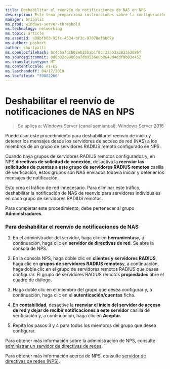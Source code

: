 ```yaml
---
title: Deshabilitar el reenvío de notificaciones de NAS en NPS
description: Este tema proporciona instrucciones sobre la configuración de autenticaciones simultáneas del servidor de directivas de red en Windows Server 2016.
manager: brianlic
ms.prod: windows-server-threshold
ms.technology: networking
ms.topic: article
ms.assetid: a09bfb03-95fc-4534-bf3c-97078ef6b07e
ms.author: pashort
author: shortpatti
ms.openlocfilehash: bc4c6afdcb02eb2bbab1f0373a5b3a28236269bf
ms.sourcegitcommit: 0d0b32c8986ba7db9536e0b8648d4ddf9b03e452
ms.translationtype: MT
ms.contentlocale: es-ES
ms.lasthandoff: 04/17/2019
ms.locfileid: "59882266"
---
```

# <a name="disable-nas-notification-forwarding-in-nps"></a>Deshabilitar el reenvío de notificaciones de NAS en NPS

>Se aplica a: Windows Server (canal semianual), Windows Server 2016

Puede usar este procedimiento para deshabilitar el reenvío de inicio y detener los mensajes desde los servidores de acceso de red (NAS) a los miembros de un grupo de servidores RADIUS remoto configurado en NPS.

Cuando haya grupos de servidores RADIUS remotos configurados y, en NPS **directivas de solicitud de conexión**, desactiva la **reenviar las solicitudes de cuentas a este grupo de servidores RADIUS remotos** casilla de verificación, estos grupos son NAS enviados todavía iniciar y detener los mensajes de notificación. 

Esto crea el tráfico de red innecesario. Para eliminar este tráfico, deshabilitar la notificación de NAS de reenvío para servidores individuales en cada grupo de servidores RADIUS remotos.

Para completar este procedimiento, debe pertenecer al grupo **Administradores**.

### <a name="to-disable-nas-notification-forwarding"></a>Para deshabilitar el reenvío de notificaciones de NAS

1. En el administrador del servidor, haga clic en **herramientas**y, a continuación, haga clic en **servidor de directivas de red**. Se abre la consola de NPS.

2. En la consola NPS, haga doble clic en **clientes y servidores RADIUS**, haga clic en **grupos de servidores RADIUS remotos**y, a continuación, haga doble clic en el grupo de servidores remotos RADIUS que desea configurar. El grupo de servidores RADIUS remotos **propiedades** abre el cuadro de diálogo.

3. Haga doble clic en el miembro del grupo que desea configurar y, a continuación, haga clic en el **autenticación/cuentas** ficha.

4. En **contabilidad**, desactive la **reenviar el inicio del servidor de acceso de red y dejar de recibir notificaciones a este servidor** casilla de verificación y, a continuación, haga clic en **Aceptar**.

5. Repita los pasos 3 y 4 para todos los miembros del grupo que desea configurar.

Para obtener más información sobre la administración de NPS, consulte [administrar un servidor de directivas de redes](nps-manage-top.md).

Para obtener más información acerca de NPS, consulte [servidor de directivas de redes (NPS)](nps-top.md).
